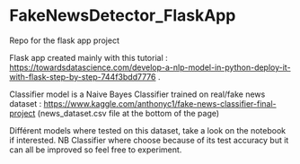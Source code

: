 # FakeNewsDetector_FlaskApp
Repo for the flask app project

Flask app created mainly with this tutorial : https://towardsdatascience.com/develop-a-nlp-model-in-python-deploy-it-with-flask-step-by-step-744f3bdd7776 . 

Classifier model is a Naive Bayes Classifier trained on real/fake news dataset : https://www.kaggle.com/anthonyc1/fake-news-classifier-final-project (news_dataset.csv file at the bottom of the page)

Différent models where tested on this dataset, take a look on the notebook if interested. NB Classifier where choose because of its test accuracy but it can all be improved so feel free to experiment.

